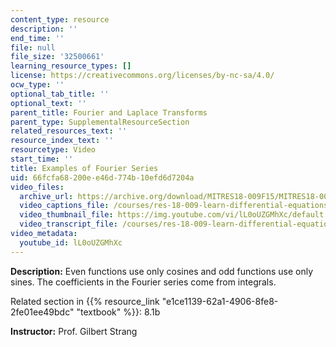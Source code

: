 ```yaml
---
content_type: resource
description: ''
end_time: ''
file: null
file_size: '32500661'
learning_resource_types: []
license: https://creativecommons.org/licenses/by-nc-sa/4.0/
ocw_type: ''
optional_tab_title: ''
optional_text: ''
parent_title: Fourier and Laplace Transforms
parent_type: SupplementalResourceSection
related_resources_text: ''
resource_index_text: ''
resourcetype: Video
start_time: ''
title: Examples of Fourier Series
uid: 66fcfa68-200e-e46d-774b-10efd6d7204a
video_files:
  archive_url: https://archive.org/download/MITRES18-009F15/MITRES18-009F15_8_1b_ExampleFourierSeries_300k.mp4
  video_captions_file: /courses/res-18-009-learn-differential-equations-up-close-with-gilbert-strang-and-cleve-moler-fall-2015/3b0c6be023075c88b008d45e1f953d72_lL0oUZGMhXc.vtt
  video_thumbnail_file: https://img.youtube.com/vi/lL0oUZGMhXc/default.jpg
  video_transcript_file: /courses/res-18-009-learn-differential-equations-up-close-with-gilbert-strang-and-cleve-moler-fall-2015/57d466a1d1068bd13e30dfa75774c130_lL0oUZGMhXc.pdf
video_metadata:
  youtube_id: lL0oUZGMhXc
---
```


**Description:** Even functions use only cosines and odd functions use only sines. The coefficients in the Fourier series come from integrals.

Related section in {{% resource_link "e1ce1139-62a1-4906-8fe8-2fe01ee49bdc" "textbook" %}}: 8.1b

**Instructor:** Prof. Gilbert Strang

